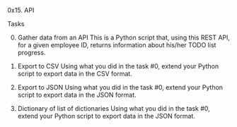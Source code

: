 0x15. API

Tasks

0. Gather data from an API
This is a Python script that, using this REST API, for a given employee ID, returns information about his/her TODO list progress.

1. Export to CSV
Using what you did in the task #0, extend your Python script to export data in the CSV format.

2. Export to JSON
Using what you did in the task #0, extend your Python script to export data in the JSON format.

3. Dictionary of list of dictionaries
Using what you did in the task #0, extend your Python script to export data in the JSON format.
